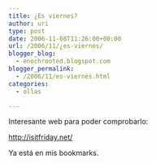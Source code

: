 ```yaml
---
title: ¿Es viernes?
author: uri
type: post
date: 2006-11-08T11:26:00+00:00
url: /2006/11/¿es-viernes/
blogger_blog:
  - enochrooted.blogspot.com
blogger_permalink:
  - /2006/11/es-viernes.html
categories:
  - ollas

---
```

Interesante web para poder comprobarlo:

<http://isitfriday.net/>

Ya está en mis bookmarks.